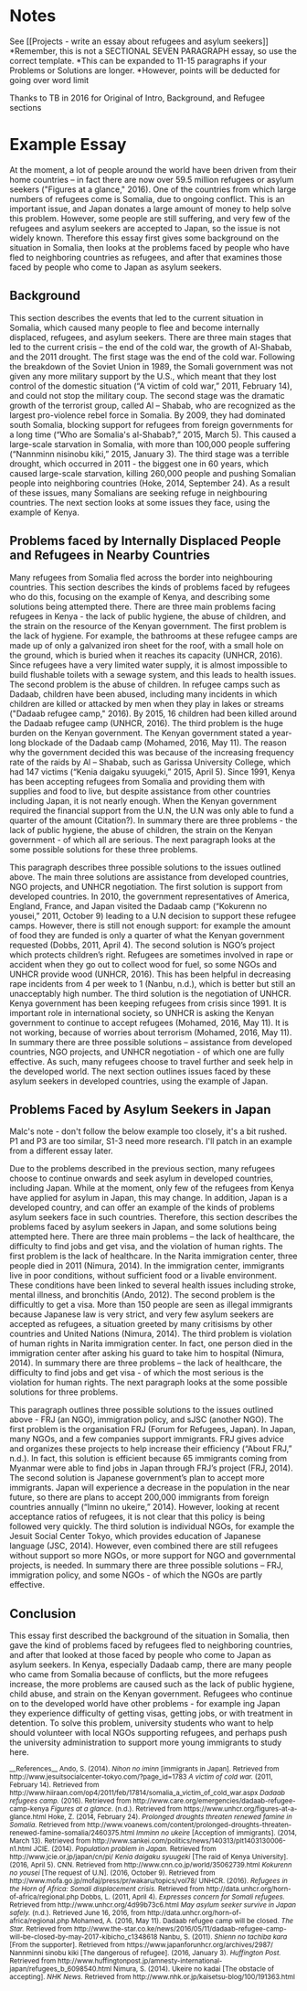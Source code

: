 # Notes
See [[Projects - write an essay about refugees and asylum seekers]]
*Remember, this is not a SECTIONAL SEVEN PARAGRAPH essay, so use the correct template. 
*This can be expanded to 11-15 paragraphs if your Problems or Solutions are longer. 
*However, points will be deducted for going over word limit

Thanks to TB in 2016 for Original of Intro, Background, and Refugee sections



<example>

# Example Essay
At the moment, a lot of people around the world have been driven from their home countries – in fact there are now over 59.5 million refugees or asylum seekers ("Figures at a glance," 2016). One of the countries from which large numbers of refugees come is Somalia, due to ongoing conflict. This is an important issue, and Japan donates a large amount of money to help solve this problem. However, some people are still suffering, and very few of the refugees and asylum seekers are accepted to Japan, so the issue is not widely known. Therefore this essay first gives some background on the situation in Somalia, then looks at the problems faced by people who have fled to neighboring countries as refugees, and after that examines those faced by people who come to Japan as asylum seekers.

## Background
This section describes the events that led to the current situation in Somalia, which caused many people to flee and become internally displaced, refugees, and asylum seekers. There are three main stages that led to the current crisis – the end of the cold war, the growth of Al-Shabab, and the 2011 drought. The first stage was the end of the cold war. Following the breakdown of the Soviet Union in 1989, the Somali government was not given any more military support by the U.S., which meant that they lost control of the domestic situation (“A victim of cold war,” 2011, February 14), and could not stop the military coup. The second stage was the dramatic growth of the terrorist group, called Al – Shabab, who are recognized as the largest pro-violence rebel force in Somalia. By 2009, they had dominated south Somalia, blocking support for refugees from foreign governments for a long time (“Who are Somalia's al-Shabab?,” 2015, March 5). This caused a large-scale starvation in Somalia, with more than 100,000 people suffering (“Nannminn nisinobu kiki,” 2015, January 3). The third stage was a terrible drought, which occurred in 2011 - the biggest one in 60 years, which caused large-scale starvation, killing 260,000 people and pushing Somalian people into neighboring countries (Hoke, 2014, September 24). As a result of these issues, many Somalians are seeking refuge in neighbouring countries. The next section looks at some issues they face, using the example of Kenya.

## Problems faced by Internally Displaced People and Refugees in Nearby Countries
Many refugees from Somalia fled across the border into neighbouring countries. This section describes the kinds of problems faced by refugees who do this, focusing on the example of Kenya, and describing some solutions being attempted there. There are three main problems facing refugees in Kenya - the lack of public hygiene, the abuse of children, and the strain on the resource of the Kenyan government. The first problem is the lack of hygiene. For example, the bathrooms at these refugee camps are made up of only a galvanized iron sheet for the roof, with a small hole on the ground, which is buried when it reaches its capacity (UNHCR, 2016). Since refugees have a very limited water supply, it is almost impossible to build flushable toilets with a sewage system, and this leads to health issues. The second problem is the abuse of children. In refugee camps such as Dadaab, children have been abused, including many incidents in which children are killed or attacked by men when they play in lakes or streams ("Dadaab refugee camp," 2016). By 2015, 16 children had been killed around the Dadaab refugee camp (UNHCR, 2016). The third problem is the huge burden on the Kenyan government. The Kenyan government stated a year-long blockade of the Dadaab camp (Mohamed, 2016, May 11). The reason why the government decided this was because of the increasing frequency rate of the raids by Al – Shabab, such as Garissa University College, which had 147 victims (“Kenia daigaku syuugeki,” 2015, April 5). Since 1991, Kenya has been accepting refugees from Somalia and providing them with supplies and food to live, but despite assistance from other countries including Japan, it is not nearly enough. When the Kenyan government required the financial support from the U.N, the U.N was only able to fund a quarter of the amount (Citation?). In summary there are three problems - the lack of public hygiene, the abuse of children, the strain on the Kenyan government - of which all are serious. The next paragraph looks at the some possible solutions for these three problems.

This paragraph describes three possible solutions to the issues outlined above. The main three solutions are assistance from developed countries, NGO projects, and UNHCR negotiation. The first solution is support from developed countries. In 2010, the government representatives of America, England, France, and Japan visited the Dadaab camp (“Kokurenn no yousei,” 2011, October 9) leading to a U.N decision to support these refugee camps. However, there is still not enough support: for example the amount of food they are funded is only a quarter of what the Kenyan government requested (Dobbs, 2011, April 4). The second solution is NGO’s project which protects children’s right. Refugees are sometimes involved in rape or accident when they go out to collect wood for fuel, so some NGOs and UNHCR provide wood (UNHCR, 2016). This has been helpful in decreasing rape incidents from 4 per week to 1 (Nanbu, n.d.), which is better but still an unacceptably high number. The third solution is the negotiation of UNHCR. Kenya government has been keeping refugees from crisis since 1991. It is important role in international society, so UNHCR is asking the Kenyan government to continue to accept refugees (Mohamed, 2016, May 11). It is not working, because of worries about terrorism (Mohamed, 2016, May 11). In summary there are three possible solutions – assistance from developed countries, NGO projects, and UNHCR negotiation - of which one are fully effective. As such, many refugees choose to travel further and seek help in the developed world. The next section outlines issues faced by these asylum seekers in developed countries, using the example of Japan.

## Problems Faced by Asylum Seekers in Japan
<red>Malc's note - don't follow the below example too closely, it's a bit rushed. P1 and P3 are too similar, S1-3 need more research. I'll patch in an example from a different essay later.</red>


Due to the problems described in the previous section, many refugees choose to continue onwards and seek asylum in developed countries, including Japan. While at the moment, only few of the refugees from Kenya have applied for asylum in Japan, this may change. In addition, Japan is a developed country, and can offer an example of the kinds of problems asylum seekers face in such countries. Therefore, this section describes the problems faced by asylum seekers in Japan, and some solutions being attempted here. There are three main problems – the lack of healthcare, the difficulty to find jobs and get visa, and the violation of human rights. The first problem is the lack of healthcare. In the Narita immigration center, three people died in 2011 (Nimura, 2014). In the immigration center, immigrants live in poor conditions, without sufficient food or a livable environment. These conditions have been linked to several health issues including stroke, mental illness, and bronchitis (Ando, 2012). The second problem is the difficultly to get a visa. More than 150 people are seen as illegal immigrants because Japanese law is very strict, and very few asylum seekers are accepted as refugees, a situation greeted by many critisisms by other countries and United Nations (Nimura, 2014). The third problem is violation of human rights in Narita immigration center. In fact, one person died in the immigration center after asking his guard to take him to hospital (Nimura, 2014). In summary there are three problems – the lack of healthcare, the difficulty to find jobs and get visa -  of which the most serious is the violation for human rights. The next paragraph looks at the some possible solutions for three problems.


This paragraph outlines three possible solutions to the issues outlined above - FRJ (an NGO), immigration policy, and sJSC (another NGO). The first problem is the organisation FRJ (Forum for Refugees, Japan). In Japan, many NGOs, and a few companies support immigrants. FRJ gives advice and organizes these projects to help increase their efficiency (“About FRJ,” n.d.). In fact, this solution is efficient because 65 immigrants coming from Myanmar were able to find jobs in Japan through FRJ’s project (FRJ, 2014). The second solution is Japanese government’s plan to accept more immigrants. Japan will experience a decrease in the population in the near future, so there are plans to accept 200,000 immigrants from foreign countries annually (“Iminn no ukeire,” 2014). However, looking at recent acceptance ratios of refugees, it is not clear that this policy is being followed very quickly. The third solution is individual NGOs, for example the Jesuit Social Center Tokyo, which provides education of Japanese language (JSC, 2014). However, even combined there are still refugees without support so more NGOs, or more support for NGO and governmental projects, is needed. In summary there are three possible solutions – FRJ, immigration policy, and some NGOs - of which the NGOs are partly effective. 

## Conclusion
This essay first described the background of the situation in Somalia, then gave the kind of problems faced by refugees fled to neighboring countries, and after that looked at those faced by people who come to Japan as asylum seekers. In Kenya, especially Dadaab camp, there are many people who came from Somalia because of conflicts, but the more refugees increase, the more problems are caused such as the lack of public hygiene,  child abuse, and strain on the Kenyan government. Refugees who continue on to the developed world have other problems - for example ing Japan they experience difficulty of getting visas, getting jobs, or with treatment in detention. To solve this problem, university students who want to help should volunteer with local NGOs supporting refugees, and perhaps push the university administration to support more young immigrants to study here. 



 
</example>
 
<small>
<ref>
__References__
Ando, S. (2014). <em>Nihon no iminn</em> [immigrants in Japan]. Retrieved from http://www.jesuitsocialcenter-tokyo.com/?page_id=1783
<em>A victim of cold war.</em> (2011, February 14). Retrieved from http://www.hiiraan.com/op4/2011/feb/17814/somalia_a_victim_of_cold_war.aspx
<em>Dadaab refugees camp. </em>(2016). Retrieved from http://www.care.org/emergencies/dadaab-refugee-camp-kenya
<em>Figures at a glance</em>. (n.d.). Retrieved from https://www.unhcr.org/figures-at-a-glance.html
Hoke, Z. (2014, February 24). <em>Prolonged droughts threaten renewed famine in Somalia.</em> Retrieved from http://www.voanews.com/content/prolonged-droughts-threaten-renewed-famine-somalia/2460375.html
<em>Imminn no ukeire</em> [Acception of immigrants]. (2014, March 13). Retrieved from http://www.sankei.com/politics/news/140313/plt1403130006-n1.html
JCIE. (2014). <em>Population problem in Japan.</em> Retrieved from http://www.jcie.or.jp/japan/cn/pi/
<em>Kenia daigaku syuugeki</em> [The raid of Kenya University]. (2016, April 5). CNN. Retrieved from http://www.cnn.co.jp/world/35062739.html
<em>Kokurenn no yousei</em> [The request of U.N]. (2016, October 9). Retrieved from http://www.mofa.go.jp/mofaj/press/pr/wakaru/topics/vol78/
UNHCR. (2016). <em>Refugees in the Horn of Africa: Somali displacement crisis.</em> Retrieved from http://data.unhcr.org/horn-of-africa/regional.php
Dobbs, L. (2011, April 4). <em>Expresses concern for Somali refugees.</em> Retrieved from http://www.unhcr.org/4d99b73c6.html
<em>May asylum seeker survive in Japan safely.</em> (n.d.). Retrieved June 16, 2016, from http://data.unhcr.org/horn-of-africa/regional.php
Mohamed, A. (2016, May 11). Dadaab refugee camp will be closed. <em>The Star.</em> Retrieved from http://www.the-star.co.ke/news/2016/05/11/dadaab-refugee-camp-will-be-closed-by-may-2017-kibicho_c1348618
Nanbu, S. (2011).<em> Shienn no tachiba kara</em> [From the supporter]. Retrieved from https://www.japanforunhcr.org/archives/2987/
Nannminni sinobu kiki [The dangerous of refugee]. (2016, January 3). <em>Huffington Post.</em> Retrieved from http://www.huffingtonpost.jp/amnesty-international-japan/refugees_b_6098540.html
Nimura, S. (2014). Ukeire no kadai [The obstacle of accepting]. <em>NHK News.</em> Retrieved from http://www.nhk.or.jp/kaisetsu-blog/100/191363.html


</small></ref>
